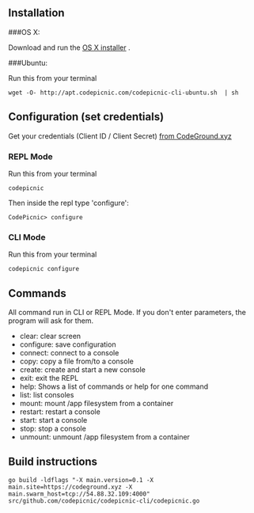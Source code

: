 ## Installation

###OS X:

Download and run the [OS X installer](https://apt.codepicnic.com/CodePicnic.pkg) .

###Ubuntu: 

Run this from your terminal

    wget -O- http://apt.codepicnic.com/codepicnic-cli-ubuntu.sh  | sh

## Configuration (set credentials)

Get your credentials (Client ID / Client Secret) [from CodeGround.xyz](https://codeground.xyz/dashboard/profile)

### REPL Mode

Run this from your terminal

    codepicnic
    
Then inside the repl type 'configure':

    CodePicnic> configure
    
### CLI Mode

Run this from your terminal

    codepicnic configure

## Commands

All command run in CLI or REPL Mode. If you don't enter parameters, the program will ask for them.

* clear:      clear screen
* configure:  save configuration
* connect:    connect to a console
* copy:       copy a file from/to a console
* create:     create and start a new console
* exit:       exit the REPL
* help:    Shows a list of commands or help for one command
* list:       list consoles
* mount:      mount /app filesystem from a container
* restart:    restart a console
* start:      start a console
* stop:       stop a console
* unmount:    unmount /app filesystem from a container
     

    
## Build instructions

    go build -ldflags "-X main.version=0.1 -X main.site=https://codeground.xyz -X main.swarm_host=tcp://54.88.32.109:4000" src/github.com/codepicnic/codepicnic-cli/codepicnic.go
